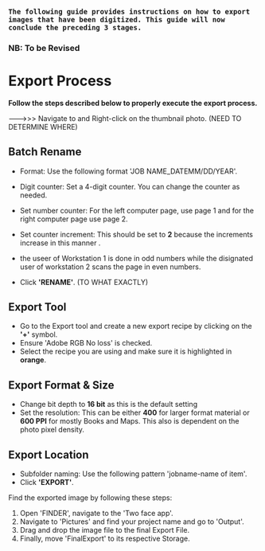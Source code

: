 ### **``The following guide provides instructions on how to export images that have been digitized. This guide will now conclude the preceding 3 stages.``**

### NB: To be Revised

# Export Process

**Follow the steps described below to properly execute the export process.**

--->>> Navigate to and Right-click on the thumbnail photo. (NEED TO DETERMINE WHERE)

## Batch Rename 

- Format: Use the following format 'JOB NAME_DATEMM/DD/YEAR'.
- Digit counter: Set a 4-digit counter. You can change the counter as needed.

- Set number counter: For the left computer page, use page 1 and for the right computer page use page 2.
- Set counter increment: This should be set to **2** because the increments increase in this manner .
- the useer of Workstation 1 is done in odd numbers while the disignated user of  workstation 2 scans the page in even numbers.
- Click **'RENAME'**. (TO WHAT EXACTLY)

## Export Tool

- Go to the Export tool and create a new export recipe by clicking on the **'+'** symbol.
- Ensure 'Adobe RGB No loss' is checked.
- Select the recipe you are using and make sure it is highlighted in **orange**. 

## Export Format & Size

- Change bit depth to **16 bit** as this is the default setting
- Set the resolution: This can be either **400** for larger format material or **600 PPI** for mostly Books and Maps. This also is dependent on the photo pixel density.

## Export Location

- Subfolder naming: Use the following pattern 'jobname-name of item'.
- Click **'EXPORT'**.

Find the exported image by following these steps:

1. Open 'FINDER', navigate to the 'Two face app'.
2. Navigate to 'Pictures' and find your project name and go to 'Output'.
3. Drag and drop the image file to the final Export File.
4. Finally, move 'FinalExport' to its respective Storage.























